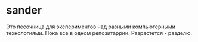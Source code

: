 # sander

Это песочница для экспериментов над разными компьютерными технологиями.
Пока все в одном репозитаррии. Разрастется - разделю.
